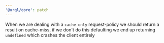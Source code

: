 ```yaml
---
'@urql/core': patch
---
```


When we are dealing with a `cache-only` request-policy we should return a result on cache-miss, if we don't do this defaulting we end up returning `undefined` which crashes the client entirely

